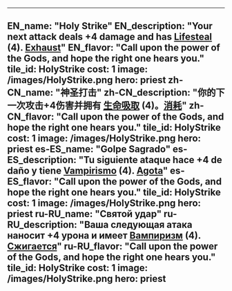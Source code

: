 ---

EN_name: "Holy Strike"
EN_description: "Your next attack deals +4 damage and has  <u>Lifesteal</u> (4). <u>Exhaust</u>"
EN_flavor: "Call upon the power of the Gods, and hope the right one hears you."
tile_id: HolyStrike
cost: 1
image: /images/HolyStrike.png
hero: priest
zh-CN_name: "神圣打击"
zh-CN_description: "你的下一次攻击+4伤害并拥有 <u>生命吸取</u> (4)。<u>消耗</u>"
zh-CN_flavor: "Call upon the power of the Gods, and hope the right one hears you."
tile_id: HolyStrike
cost: 1
image: /images/HolyStrike.png
hero: priest
es-ES_name: "Golpe Sagrado"
es-ES_description: "Tu siguiente ataque hace +4 de daño y tiene  <u>Vampirismo</u> (4). <u>Agota</u>"
es-ES_flavor: "Call upon the power of the Gods, and hope the right one hears you."
tile_id: HolyStrike
cost: 1
image: /images/HolyStrike.png
hero: priest
ru-RU_name: "Святой удар"
ru-RU_description: "Ваша следующая атака наносит +4 урона и имеет  <u>Вампиризм</u> (4). <u>Сжигается</u>"
ru-RU_flavor: "Call upon the power of the Gods, and hope the right one hears you."
tile_id: HolyStrike
cost: 1
image: /images/HolyStrike.png
hero: priest
---